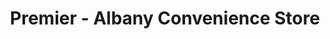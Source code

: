 ---
title: "Premier - Albany Convenience Store"
url: /cardiff/premier-albany-convenience-store/
shop: Lebensmittel
---